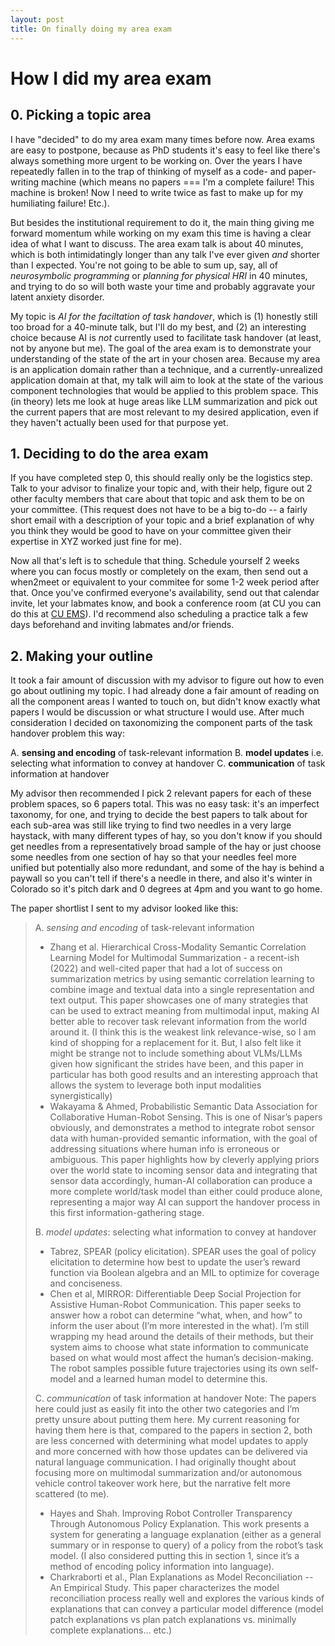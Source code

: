 ```yaml
---
layout: post
title: On finally doing my area exam
---
```


# How I did my area exam

## 0. Picking a topic area
I have "decided" to do my area exam many times before now. Area exams are easy to postpone, because as PhD students it's easy to feel like there's always something more urgent to be working on. Over the years I have repeatedly fallen in to the trap of thinking of myself as a code- and paper-writing machine (which means no papers === I'm a complete failure! This machine is broken! Now I need to write twice as fast to make up for my humiliating failure! Etc.).

But besides the institutional requirement to do it, the main thing giving me forward momentum while working on my exam this time is having a clear idea of what I want to discuss. The area exam talk is about 40 minutes, which is both intimidatingly longer than any talk I've ever given _and_ shorter than I expected. You're not going to be able to sum up, say, all of _neurosymbolic programming_ or _planning for physical HRI_ in 40 minutes, and trying to do so will both waste your time and probably aggravate your latent anxiety disorder.

My topic is _AI for the faciltation of task handover_, which is (1) honestly still too broad for a 40-minute talk, but I'll do my best, and (2) an interesting choice because AI is *not* currently used to facilitate task handover (at least, not by anyone but me). The goal of the area exam is to demonstrate your understanding of the state of the art in your chosen area. Because my area is an application domain rather than a technique, and a currently-unrealized application domain at that, my talk will aim to look at the state of the various component technologies that would be applied to this problem space. This (in theory) lets me look at huge areas like LLM summarization and pick out the current papers that are most relevant to my desired application, even if they haven't actually been used for that purpose yet.

## 1. Deciding to do the area exam
If you have completed step 0, this should really only be the logistics step. Talk to your advisor to finalize your topic and, with their help, figure out 2 other faculty members that care about that topic and ask them to be on your committee. (This request does not have to be a big to-do -- a fairly short email with a description of your topic and a brief explanation of why you think they would be good to have on your committee given their expertise in XYZ worked just fine for me).

Now all that's left is to schedule that thing. Schedule yourself 2 weeks where you can focus mostly or completely on the exam, then send out a when2meet or equivalent to your commitee for some 1-2 week period after that. Once you've confirmed everyone's availability, send out that calendar invite, let your labmates know, and book a conference room (at CU you can do this at [CU EMS](https://ems.colorado.edu/)). I'd recommend also scheduling a practice talk a few days beforehand and inviting labmates and/or friends.

## 2. Making your outline
It took a fair amount of discussion with my advisor to figure out how to even go about outlining my topic. I had already done a fair amount of reading on all the component areas I wanted to touch on, but didn't know exactly what papers I would be discussion or what structure I would use. After much consideration I decided on taxonomizing the component parts of the task handover problem this way:

A. **sensing and encoding** of task-relevant information
B. **model updates** i.e. selecting what information to convey at handover
C. **communication** of task information at handover

My advisor then recommended I pick 2 relevant papers for each of these problem spaces, so 6 papers total. This was no easy task: it's an imperfect taxonomy, for one, and trying to decide the best papers to talk about for each sub-area was still like trying to find two needles in a very large haystack, with many different types of hay, so you don't know if you should get needles from a representatively broad sample of the hay or just choose some needles from one section of hay so that your needles feel more unified but potentially also more redundant, and some of the hay is behind a paywall so you can't tell if there's a needle in there, and also it's winter in Colorado so it's pitch dark and 0 degrees at 4pm and you want to go home.

The paper shortlist I sent to my advisor looked like this:

> A. *sensing and encoding* of task-relevant information
> * Zhang et al. Hierarchical Cross-Modality Semantic Correlation Learning Model for Multimodal Summarization - a recent-ish (2022) and well-cited paper that had a lot of success on summarization metrics by using semantic correlation learning to combine image and textual data into a single representation and text output. This paper showcases one of many strategies that can be used to extract meaning from multimodal input, making AI better able to recover task relevant information from the world around it. (I think this is the weakest link relevance-wise, so I am kind of shopping for a replacement for it. But, I also felt like it might be strange not to include something about VLMs/LLMs given how significant the strides have been, and this paper in particular has both good results and an interesting approach that allows the system to leverage both input modalities synergistically)
> * Wakayama & Ahmed, Probabilistic Semantic Data Association for Collaborative Human-Robot Sensing. This is one of Nisar’s papers obviously, and demonstrates a method to integrate robot sensor data with human-provided semantic information, with the goal of addressing situations where human info is erroneous or ambiguous. This paper highlights how by cleverly applying priors over the world state to incoming sensor data and integrating that sensor data accordingly, human-AI collaboration can produce a more complete world/task model than either could produce alone, representing a major way AI can support the handover process in this first information-gathering stage.
>
> B. *model updates*: selecting what information to convey at handover
> * Tabrez, SPEAR (policy elicitation). SPEAR uses the goal of policy elicitation to determine how best to update the user’s reward function via Boolean algebra and an MIL to optimize for coverage and conciseness.
> * Chen et al, MIRROR: Differentiable Deep Social Projection for Assistive Human-Robot Communication. This paper seeks to answer how a robot can determine “what, when, and how” to inform the user about (I’m more interested in the what). I’m still wrapping my head around the details of their methods, but their system aims to choose what state information to communicate based on what would most affect the human’s decision-making. The robot samples possible future trajectories using its own self-model and a learned human model to determine this.
>
> C. *communication* of task information at handover
> Note: The papers here could just as easily fit into the other two categories and I’m pretty unsure about putting them here. My current reasoning for having them here is that, compared to the papers in section 2, both are less concerned with determining what model updates to apply and more concerned with how those updates can be delivered via natural language communication. I had originally thought about focusing more on multimodal summarization and/or autonomous vehicle control takeover work here, but the narrative felt more scattered (to me).
> * Hayes and Shah. Improving Robot Controller Transparency Through Autonomous Policy Explanation. This work presents a system for generating a language explanation (either as a general summary or in response to query) of a policy from the robot’s task model. (I also considered putting this in section 1, since it’s a method of encoding policy information into language).
> * Charkraborti et al., Plan Explanations as Model Reconciliation -- An Empirical Study. This paper characterizes the model reconciliation process really well and explores the various kinds of explanations that can convey a particular model difference (model patch explanations vs plan patch explanations vs. minimally complete explanations… etc.)

